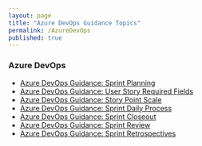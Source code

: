 ```yaml
---
layout: page
title: "Azure DevOps Guidance Topics"
permalink: /AzureDevOps
published: true
---
```


### Azure DevOps

- [Azure DevOps Guidance: Sprint Planning](./AzureDevOps/AzDO.Guidelines.SprintPlanning.md)
- [Azure DevOps Guidance: User Story Required Fields](./AzureDevOps/AzDO.Guidelines.UserStory.ReqFields.md)
- [Azure DevOps Guidance: Story Point Scale](./AzureDevOps/AzDO.Guidelines.StoryPoints.md)
- [Azure DevOps Guidance: Sprint Daily Process](./AzureDevOps/AzDO.Guidelines.SprintDailyProcess.md)
- [Azure DevOps Guidance: Sprint Closeout](./AzureDevOps/AzDO.Guidelines.SprintCloseout.md)
- [Azure DevOps Guidance: Sprint Review](./AzureDevOps/AzDO.Guidelines.SprintReview.md)
- [Azure DevOps Guidance: Sprint Retrospectives](./AzureDevOps/AzDO.Guidelines.SprintRetrospectives.md)
<!-- [Azure DevOps Guidance: Scheduling Time Off](./AzureDevOps/AzDO.Guidelines.SchedulingOOF.md)-->
<!-- [Azure DevOps Guidance: Setup Requirements](./AzureDevOps/AzDO.SetupRequirements.md)-->
<!-- [Azure DevOps Guidance: Definition of Done](./AzureDevOps/AzDO.Guidelines.DefinitionDone.md)-->
<!-- [Azure DevOps Guidance: Process Best Practices](./AzureDevOps/AzDO.Guidelines.ProcessBestPractices.md)-->
